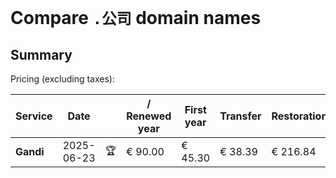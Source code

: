 # Compare `.公司` domain names

## Summary

Pricing (excluding taxes):

| Service | Date |  | / Renewed year | First year | Transfer | Restoration |
|--|--|--|--|--|--|--|
| **Gandi** | 2025-06-23 | 🏆 | € 90.00 | € 45.30 | € 38.39 | € 216.84 |

